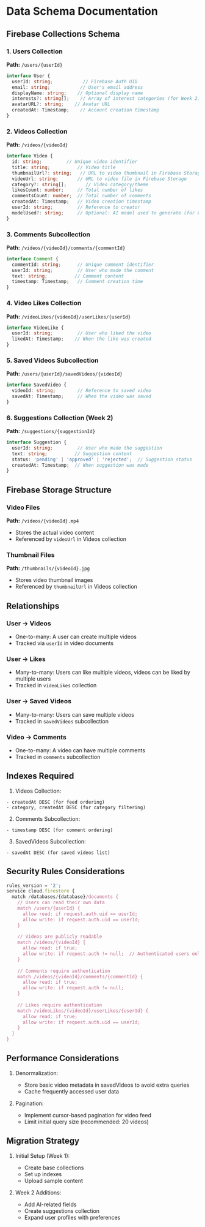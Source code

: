 # Data Schema Documentation

## Firebase Collections Schema

### 1. Users Collection
**Path:** `/users/{userId}`
```typescript
interface User {
  userId: string;           // Firebase Auth UID
  email: string;           // User's email address
  displayName: string;    // Optional display name
  interests?: string[];    // Array of interest categories (for Week 2)
  avatarURL?: string;    // Avatar URL
  createdAt: Timestamp;    // Account creation timestamp
}
```

### 2. Videos Collection
**Path:** `/videos/{videoId}`
```typescript
interface Video {
  id: string;         // Unique video identifier
  title: string;          // Video title
  thumbnailUrl?: string;   // URL to video thumbnail in Firebase Storage
  videoUrl: string;       // URL to video file in Firebase Storage
  category?: string[];       // Video category/theme
  likesCount: number;     // Total number of likes
  commentsCount: number;  // Total number of comments
  createdAt: Timestamp;   // Video creation timestamp
  userId: string;         // Reference to creator
  modelUsed?: string;     // Optional: AI model used to generate (for Week 2)
}
```

### 3. Comments Subcollection
**Path:** `/videos/{videoId}/comments/{commentId}`
```typescript
interface Comment {
  commentId: string;      // Unique comment identifier
  userId: string;         // User who made the comment
  text: string;          // Comment content
  timestamp: Timestamp;   // Comment creation time
}
```

### 4. Video Likes Collection
**Path:** `/videoLikes/{videoId}/userLikes/{userId}`
```typescript
interface VideoLike {
  userId: string;         // User who liked the video
  likedAt: Timestamp;    // When the like was created
}
```

### 5. Saved Videos Subcollection
**Path:** `/users/{userId}/savedVideos/{videoId}`
```typescript
interface SavedVideo {
  videoId: string;        // Reference to saved video
  savedAt: Timestamp;     // When the video was saved
}
```

### 6. Suggestions Collection (Week 2)
**Path:** `/suggestions/{suggestionId}`
```typescript
interface Suggestion {
  userId: string;         // User who made the suggestion
  text: string;          // Suggestion content
  status: 'pending' | 'approved' | 'rejected';  // Suggestion status
  createdAt: Timestamp;  // When suggestion was made
}
```

## Firebase Storage Structure

### Video Files
**Path:** `/videos/{videoId}.mp4`
- Stores the actual video content
- Referenced by `videoUrl` in Videos collection

### Thumbnail Files
**Path:** `/thumbnails/{videoId}.jpg`
- Stores video thumbnail images
- Referenced by `thumbnailUrl` in Videos collection

## Relationships

### User -> Videos
- One-to-many: A user can create multiple videos
- Tracked via `userId` in video documents

### User -> Likes
- Many-to-many: Users can like multiple videos, videos can be liked by multiple users
- Tracked in `videoLikes` collection

### User -> Saved Videos
- Many-to-many: Users can save multiple videos
- Tracked in `savedVideos` subcollection

### Video -> Comments
- One-to-many: A video can have multiple comments
- Tracked in `comments` subcollection

## Indexes Required

1. Videos Collection:
```
- createdAt DESC (for feed ordering)
- category, createdAt DESC (for category filtering)
```

2. Comments Subcollection:
```
- timestamp DESC (for comment ordering)
```

3. SavedVideos Subcollection:
```
- savedAt DESC (for saved videos list)
```

## Security Rules Considerations

```javascript
rules_version = '2';
service cloud.firestore {
  match /databases/{database}/documents {
    // Users can read their own data
    match /users/{userId} {
      allow read: if request.auth.uid == userId;
      allow write: if request.auth.uid == userId;
    }
    
    // Videos are publicly readable
    match /videos/{videoId} {
      allow read: if true;
      allow write: if request.auth != null;  // Authenticated users only
    }
    
    // Comments require authentication
    match /videos/{videoId}/comments/{commentId} {
      allow read: if true;
      allow write: if request.auth != null;
    }
    
    // Likes require authentication
    match /videoLikes/{videoId}/userLikes/{userId} {
      allow read: if true;
      allow write: if request.auth.uid == userId;
    }
  }
}
```

## Performance Considerations

1. Denormalization:
   - Store basic video metadata in savedVideos to avoid extra queries
   - Cache frequently accessed user data

2. Pagination:
   - Implement cursor-based pagination for video feed
   - Limit initial query size (recommended: 20 videos)


## Migration Strategy

1. Initial Setup (Week 1):
   - Create base collections
   - Set up indexes
   - Upload sample content

2. Week 2 Additions:
   - Add AI-related fields
   - Create suggestions collection
   - Expand user profiles with preferences